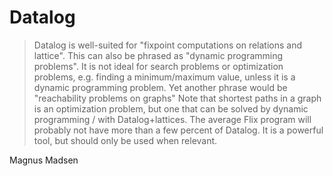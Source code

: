 
# Datalog
> Datalog is well-suited for "fixpoint computations on relations and lattice". This can also be phrased as "dynamic programming problems". It is not ideal for search problems or optimization problems, e.g. finding a minimum/maximum value, unless it is a dynamic programming problem. Yet another phrase would be "reachability problems on graphs" Note that shortest paths in a graph is an optimization problem, but one that can be solved by dynamic programming / with Datalog+lattices. The average Flix program will probably not have more than a few percent of Datalog. It is a powerful tool, but should only be used when relevant.

Magnus Madsen
